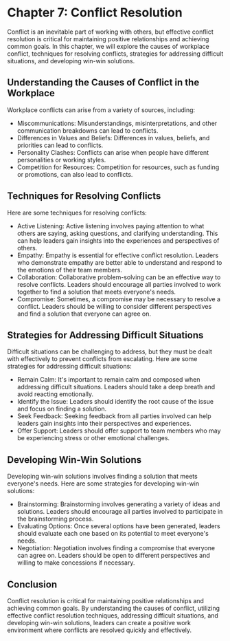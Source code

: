 Chapter 7: Conflict Resolution
==============================

Conflict is an inevitable part of working with others, but effective conflict resolution is critical for maintaining positive relationships and achieving common goals. In this chapter, we will explore the causes of workplace conflict, techniques for resolving conflicts, strategies for addressing difficult situations, and developing win-win solutions.

Understanding the Causes of Conflict in the Workplace
-----------------------------------------------------

Workplace conflicts can arise from a variety of sources, including:

* Miscommunications: Misunderstandings, misinterpretations, and other communication breakdowns can lead to conflicts.
* Differences in Values and Beliefs: Differences in values, beliefs, and priorities can lead to conflicts.
* Personality Clashes: Conflicts can arise when people have different personalities or working styles.
* Competition for Resources: Competition for resources, such as funding or promotions, can also lead to conflicts.

Techniques for Resolving Conflicts
----------------------------------

Here are some techniques for resolving conflicts:

* Active Listening: Active listening involves paying attention to what others are saying, asking questions, and clarifying understanding. This can help leaders gain insights into the experiences and perspectives of others.
* Empathy: Empathy is essential for effective conflict resolution. Leaders who demonstrate empathy are better able to understand and respond to the emotions of their team members.
* Collaboration: Collaborative problem-solving can be an effective way to resolve conflicts. Leaders should encourage all parties involved to work together to find a solution that meets everyone's needs.
* Compromise: Sometimes, a compromise may be necessary to resolve a conflict. Leaders should be willing to consider different perspectives and find a solution that everyone can agree on.

Strategies for Addressing Difficult Situations
----------------------------------------------

Difficult situations can be challenging to address, but they must be dealt with effectively to prevent conflicts from escalating. Here are some strategies for addressing difficult situations:

* Remain Calm: It's important to remain calm and composed when addressing difficult situations. Leaders should take a deep breath and avoid reacting emotionally.
* Identify the Issue: Leaders should identify the root cause of the issue and focus on finding a solution.
* Seek Feedback: Seeking feedback from all parties involved can help leaders gain insights into their perspectives and experiences.
* Offer Support: Leaders should offer support to team members who may be experiencing stress or other emotional challenges.

Developing Win-Win Solutions
----------------------------

Developing win-win solutions involves finding a solution that meets everyone's needs. Here are some strategies for developing win-win solutions:

* Brainstorming: Brainstorming involves generating a variety of ideas and solutions. Leaders should encourage all parties involved to participate in the brainstorming process.
* Evaluating Options: Once several options have been generated, leaders should evaluate each one based on its potential to meet everyone's needs.
* Negotiation: Negotiation involves finding a compromise that everyone can agree on. Leaders should be open to different perspectives and willing to make concessions if necessary.

Conclusion
----------

Conflict resolution is critical for maintaining positive relationships and achieving common goals. By understanding the causes of conflict, utilizing effective conflict resolution techniques, addressing difficult situations, and developing win-win solutions, leaders can create a positive work environment where conflicts are resolved quickly and effectively.
